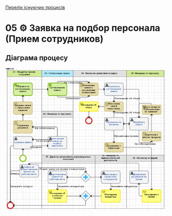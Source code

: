 ﻿[Перелік існуючих процесів](../../README.md)
# 05 ⚙ Заявка на подбор персонала (Прием сотрудников)

## Діаграма процесу
![P05_Diagram](./Images/P05_Diagram.png)